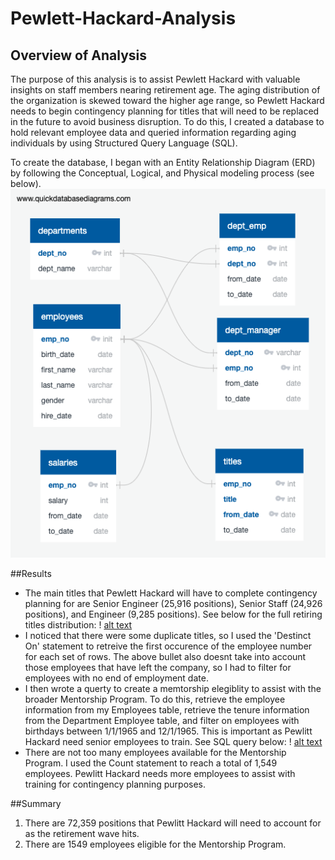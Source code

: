 # Pewlett-Hackard-Analysis

## Overview of Analysis
The purpose of this analysis is to assist Pewlett Hackard with valuable insights on staff members nearing retirement age. The aging distribution of the organization is skewed toward the higher age range, so Pewlett Hackard needs to begin contingency planning for titles that will need to be replaced in the future to avoid business disruption. To do this, I created a database to hold relevant employee data and queried information regarding aging individuals by using Structured Query Language (SQL).

To create the database, I began with an Entity Relationship Diagram (ERD) by following the Conceptual, Logical, and Physical modeling process (see below).
![alt text](https://github.com/GrahamBSereno/Pewlett-Hackard-Analysis/blob/main/EmployeeDB.png)

##Results
- The main titles that Pewlett Hackard will have to complete contingency planning for are Senior Engineer (25,916 positions), Senior Staff (24,926 positions), and Engineer (9,285 positions). See below for the full retiring titles distribution:
! [alt text](https://github.com/GrahamBSereno/Pewlett-Hackard-Analysis/blob/main/retiringtitles.png)
- I noticed that there were some duplicate titles, so I used the 'Destinct On' statement to retreive the first occurence of the employee number for each set of rows. The above bullet also doesnt take into account those employees that have left the company, so I had to filter for employees with no end of employment date. 
- I then wrote a querty to create a memtorship elegiblity to assist with the broader Mentorship Program. To do this, retrieve the employee information from my Employees table, retrieve the tenure information from the Department Employee table, and filter on employees with birthdays between 1/1/1965 and 12/1/1965. This is important as Pewlitt Hackard need senior employees to train. See SQL query below:
! [alt text](https://github.com/GrahamBSereno/Pewlett-Hackard-Analysis/blob/main/MentorshipEligibility.png)
- There are not too many employees available for the Mentorship Program. I used the Count statement to reach a total of 1,549 employees. Pewlitt Hackard needs more employees to assist with training for contingency planning purposes.

##Summary
1. There are 72,359 positions that Pewlitt Hackard will need to account for as the retirement wave hits. 
2. There are 1549 employees eligible for the Mentorship Program.
